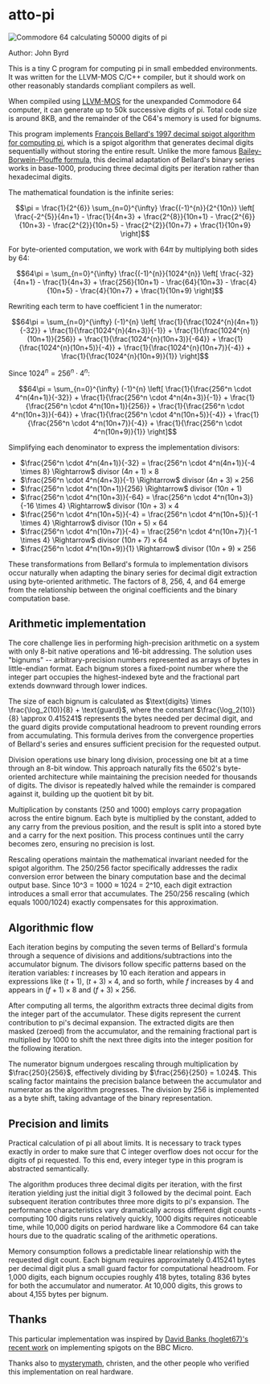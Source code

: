 # atto-pi

![Commodore 64 calculating 50000 digits of pi](https://github.com/user-attachments/assets/06a573ca-0f0e-4c05-b425-a32cbac885e8)

Author: John Byrd <johnwbyrd at gmail dot com>

This is a tiny C program for computing pi in small embedded environments. It was written for the LLVM-MOS C/C++ compiler, but it should work on other reasonably standards compliant compilers as well.

When compiled using [LLVM-MOS](https://wwww.llvm-mos.org) for the unexpanded Commodore 64 computer, it can generate up to 50k successive digits of pi.  Total code size is around 8KB, and the remainder of the C64's memory is used for bignums.

This program implements [François Bellard's 1997 decimal spigot algorithm for computing pi](https://bellard.org/pi/pi_bin/pi_bin.html), which is a spigot algorithm that generates decimal digits sequentially without storing the entire result. Unlike the more famous [Bailey-Borwein-Plouffe formula](https://observablehq.com/@rreusser/computing-with-the-bailey-borwein-plouffe-formula), this decimal adaptation of Bellard's binary series works in base-1000, producing three decimal digits per iteration rather than hexadecimal digits.

The mathematical foundation is the infinite series:

$$\pi = \frac{1}{2^{6}} \sum_{n=0}^{\infty} \frac{(-1)^{n}}{2^{10n}} \left[ \frac{-2^{5}}{4n+1} - \frac{1}{4n+3} + \frac{2^{8}}{10n+1} - \frac{2^{6}}{10n+3} - \frac{2^{2}}{10n+5} - \frac{2^{2}}{10n+7} + \frac{1}{10n+9} \right]$$

For byte-oriented computation, we work with $64\pi$ by multiplying both sides by 64:

$$64\pi = \sum_{n=0}^{\infty} \frac{(-1)^{n}}{1024^{n}} \left[ \frac{-32}{4n+1} - \frac{1}{4n+3} + \frac{256}{10n+1} - \frac{64}{10n+3} - \frac{4}{10n+5} - \frac{4}{10n+7} + \frac{1}{10n+9} \right]$$

Rewriting each term to have coefficient 1 in the numerator:

$$64\pi = \sum_{n=0}^{\infty} (-1)^{n} \left[ \frac{1}{\frac{1024^{n}(4n+1)}{-32}} + \frac{1}{\frac{1024^{n}(4n+3)}{-1}} + \frac{1}{\frac{1024^{n}(10n+1)}{256}} + \frac{1}{\frac{1024^{n}(10n+3)}{-64}} + \frac{1}{\frac{1024^{n}(10n+5)}{-4}} + \frac{1}{\frac{1024^{n}(10n+7)}{-4}} + \frac{1}{\frac{1024^{n}(10n+9)}{1}} \right]$$

Since $1024^n = 256^n \cdot 4^n$:

$$64\pi = \sum_{n=0}^{\infty} (-1)^{n} \left[ \frac{1}{\frac{256^n \cdot 4^n(4n+1)}{-32}} + \frac{1}{\frac{256^n \cdot 4^n(4n+3)}{-1}} + \frac{1}{\frac{256^n \cdot 4^n(10n+1)}{256}} + \frac{1}{\frac{256^n \cdot 4^n(10n+3)}{-64}} + \frac{1}{\frac{256^n \cdot 4^n(10n+5)}{-4}} + \frac{1}{\frac{256^n \cdot 4^n(10n+7)}{-4}} + \frac{1}{\frac{256^n \cdot 4^n(10n+9)}{1}} \right]$$

Simplifying each denominator to express the implementation divisors:
- $\frac{256^n \cdot 4^n(4n+1)}{-32} = \frac{256^n \cdot 4^n(4n+1)}{-4 \times 8} \Rightarrow$ divisor $(4n+1) \times 8$
- $\frac{256^n \cdot 4^n(4n+3)}{-1} \Rightarrow$ divisor $(4n+3) \times 256$  
- $\frac{256^n \cdot 4^n(10n+1)}{256} \Rightarrow$ divisor $(10n+1)$
- $\frac{256^n \cdot 4^n(10n+3)}{-64} = \frac{256^n \cdot 4^n(10n+3)}{-16 \times 4} \Rightarrow$ divisor $(10n+3) \times 4$
- $\frac{256^n \cdot 4^n(10n+5)}{-4} = \frac{256^n \cdot 4^n(10n+5)}{-1 \times 4} \Rightarrow$ divisor $(10n+5) \times 64$
- $\frac{256^n \cdot 4^n(10n+7)}{-4} = \frac{256^n \cdot 4^n(10n+7)}{-1 \times 4} \Rightarrow$ divisor $(10n+7) \times 64$
- $\frac{256^n \cdot 4^n(10n+9)}{1} \Rightarrow$ divisor $(10n+9) \times 256$

These transformations from Bellard's formula to implementation divisors occur naturally when adapting the binary series for decimal digit extraction using byte-oriented arithmetic. The factors of 8, 256, 4, and 64 emerge from the relationship between the original coefficients and the binary computation base.

## Arithmetic implementation

The core challenge lies in performing high-precision arithmetic on a system with only 8-bit native operations and 16-bit addressing. The solution uses "bignums" -- arbitrary-precision numbers represented as arrays of bytes in little-endian format. Each bignum stores a fixed-point number where the integer part occupies the highest-indexed byte and the fractional part extends downward through lower indices.

The size of each bignum is calculated as $\text{digits} \times \frac{\log_2(10)}{8} + \text{guard}$, where the constant $\frac{\log_2(10)}{8} \approx 0.415241$ represents the bytes needed per decimal digit, and the guard digits provide computational headroom to prevent rounding errors from accumulating. This formula derives from the convergence properties of Bellard's series and ensures sufficient precision for the requested output.

Division operations use binary long division, processing one bit at a time through an 8-bit window. This approach naturally fits the 6502's byte-oriented architecture while maintaining the precision needed for thousands of digits. The divisor is repeatedly halved while the remainder is compared against it, building up the quotient bit by bit.

Multiplication by constants (250 and 1000) employs carry propagation across the entire bignum. Each byte is multiplied by the constant, added to any carry from the previous position, and the result is split into a stored byte and a carry for the next position. This process continues until the carry becomes zero, ensuring no precision is lost.

Rescaling operations maintain the mathematical invariant needed for the spigot algorithm. The 250/256 factor specifically addresses the radix conversion error between the binary computation base and the decimal output base. Since 10^3 = 1000 ≈ 1024 = 2^10, each digit extraction introduces a small error that accumulates. The 250/256 rescaling (which equals 1000/1024) exactly compensates for this approximation.

## Algorithmic flow

Each iteration begins by computing the seven terms of Bellard's formula through a sequence of divisions and additions/subtractions into the accumulator bignum. The divisors follow specific patterns based on the iteration variables: $t$ increases by 10 each iteration and appears in expressions like $(t+1)$, $(t+3) \times 4$, and so forth, while $f$ increases by 4 and appears in $(f+1) \times 8$ and $(f+3) \times 256$.

After computing all terms, the algorithm extracts three decimal digits from the integer part of the accumulator. These digits represent the current contribution to pi's decimal expansion. The extracted digits are then masked (zeroed) from the accumulator, and the remaining fractional part is multiplied by 1000 to shift the next three digits into the integer position for the following iteration.

The numerator bignum undergoes rescaling through multiplication by $\frac{250}{256}$, effectively dividing by $\frac{256}{250} = 1.024$. This scaling factor maintains the precision balance between the accumulator and numerator as the algorithm progresses. The division by 256 is implemented as a byte shift, taking advantage of the binary representation.

## Precision and limits

Practical calculation of pi all about limits. It is necessary to track types exactly in order to make sure that C integer overflow does not occur for the digits of pi requested. To this end, every integer type in this program is abstracted semantically.

The algorithm produces three decimal digits per iteration, with the first iteration yielding just the initial digit 3 followed by the decimal point. Each subsequent iteration contributes three more digits to pi's expansion. The performance characteristics vary dramatically across different digit counts - computing 100 digits runs relatively quickly, 1000 digits requires noticeable time, while 10,000 digits on period hardware like a Commodore 64 can take hours due to the quadratic scaling of the arithmetic operations.

Memory consumption follows a predictable linear relationship with the requested digit count. Each bignum requires approximately 0.415241 bytes per decimal digit plus a small guard factor for computational headroom. For 1,000 digits, each bignum occupies roughly 418 bytes, totaling 836 bytes for both the accumulator and numerator. At 10,000 digits, this grows to about 4,155 bytes per bignum.

## Thanks

This particular implementation was inspired by [David Banks (hoglet67)'s recent work](https://github.com/BigEd/pi-spigot-for-micros) on implementing spigots on the BBC Micro.

Thanks also to [mysterymath](https://github.com/mysterymath), christen, and the other people who verified this implementation on real hardware.